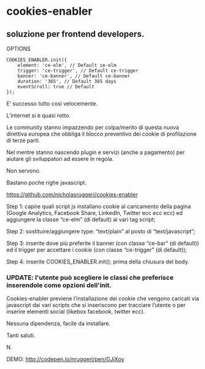 # cookies-enabler

## soluzione per frontend developers.


OPTIONS

```
COOKIES_ENABLER.init({
    element: 'ce-elm', // Default ce-elm
    trigger: 'ce-trigger', // Default ce-trigger
    banner: 'ce-banner', // Default ce-banner
    duration: '365', // Default 365 days
    eventScroll: true // Default
});
```



E’ successo tutto così velocemente.

L’internet si è quasi rotto.

Le community stanno impazzendo per colpa/merito di questa nuova direttiva europea che obbliga il blocco preventivo dei cookie di profilazione di terze parti.

Nel mentre stanno nascendo plugin e servizi (anche a pagamento) per aiutare gli sviluppatori ad essere in regola.

Non servono.



Bastano poche righe javascript.


https://github.com/nicholasruggeri/cookies-enabler



Step 1: capire quali script js installano cookie al caricamento della pagina (Google Analytics, Facebook Share, LinkedIn, Twitter ecc ecc ecc) ed aggiungere la classe “ce-elm” (di default) ai vari tag script;

Step 2: sostituire/aggiungere type: “text/plain” al posto di “text/javascript”;

Step 3: inserite dove più preferite il banner (con classe “ce-bar” (di default)) ed il trigger per accettare i cookie (con classe “ce-trigger” (di default));

Step 4: inserite COOKIES_ENABLER.init(); prima della chiusura del body.

### UPDATE: l'utente può scegliere le classi che preferisce inserendole come opzioni dell'init.

Cookies-enabler previene l’installazione dei cookie che vengono caricati via javascript dai vari scripts che si inseriscono per tracciare l’utente o per inserire elementi social (likebox facebook, twitter ecc).


Nessuna dipendenza, facile da installare.


Tanti saluti.


N.

DEMO: http://codepen.io/nruggeri/pen/GJjXov
